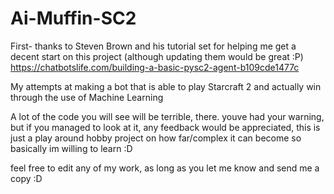 # Ai-Muffin-SC2
First- thanks to Steven Brown and his tutorial set for helping me get a decent start on this project (although updating them would be great :P) https://chatbotslife.com/building-a-basic-pysc2-agent-b109cde1477c

My attempts at making a bot that is able to play Starcraft 2 and actually win through the use of Machine Learning

A lot of the code you will see will be terrible, there. youve had your warning, but if you managed to look at it, any feedback would be appreciated, this is just a play around hobby project on how far/complex it can become so basically im willing to learn :D


feel free to edit any of my work, as long as you let me know and send me a copy :D 
